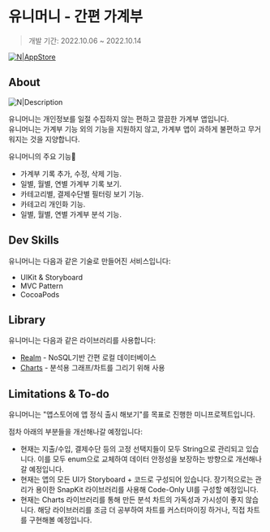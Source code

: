 # 유니머니 - 간편 가계부
> 개발 기간: 2022.10.06 ~ 2022.10.14

[![N|AppStore](https://camo.githubusercontent.com/256c4c0f137426227c87b21c9d7230e30362eba3d7bdd69cd212c343bb9a132c/68747470733a2f2f646576696d616765732d63646e2e6170706c652e636f6d2f6170702d73746f72652f6d61726b6574696e672f67756964656c696e65732f696d616765732f62616467652d646f776e6c6f61642d6f6e2d7468652d6170702d73746f72652e737667)](https://apps.apple.com/app/%EC%9C%A0%EB%8B%88%EB%A8%B8%EB%8B%88-%EA%B0%84%ED%8E%B8-%EA%B0%80%EA%B3%84%EB%B6%80/id6443841781)

## About
![N|Description](https://s3.us-west-2.amazonaws.com/secure.notion-static.com/12cb96cd-e30f-421f-9cb9-07ef7cebd949/Untitled.png?X-Amz-Algorithm=AWS4-HMAC-SHA256&X-Amz-Content-Sha256=UNSIGNED-PAYLOAD&X-Amz-Credential=AKIAT73L2G45EIPT3X45%2F20221204%2Fus-west-2%2Fs3%2Faws4_request&X-Amz-Date=20221204T040839Z&X-Amz-Expires=86400&X-Amz-Signature=1a44e2d3c0e6607e2196270969cd035679ae4831469ddcdb9fd18a4e1cd113f8&X-Amz-SignedHeaders=host&response-content-disposition=filename%3D%22Untitled.png%22&x-id=GetObject)

유니머니는 개인정보를 일절 수집하지 않는 편하고 깔끔한 가계부 앱입니다.  
유니머니는 가계부 기능 외의 기능을 지원하지 않고, 가계부 앱이 과하게 불편하고 무거워지는 것을 지양합니다.  

유니머니의 주요 기능🌟
- 가계부 기록 추가, 수정, 삭제 기능.
- 일별, 월별, 연별 가계부 기록 보기.
- 카테고리별, 결제수단별 필터링 보기 기능.
- 카테고리 개인화 기능.
- 일별, 월별, 연별 가계부 분석 기능.

## Dev Skills
유니머니는 다음과 같은 기술로 만들어진 서비스입니다:
- UIKit & Storyboard
- MVC Pattern
- CocoaPods

## Library
유니머니는 다음과 같은 라이브러리를 사용합니다:
- [Realm](https://github.com/realm/realm-swift) - NoSQL기반 간편 로컬 데이터베이스
- [Charts](https://github.com/danielgindi/Charts) - 분석용 그래프/차트를 그리기 위해 사용

## Limitations & To-do
유니머니는 "앱스토어에 앱 정식 출시 해보기"를 목표로 진행한 미니프로젝트입니다.

점차 아래의 부분들을 개선해나갈 예정입니다:
- 현재는 지출/수입, 결제수단 등의 고정 선택지들이 모두 String으로 관리되고 있습니다. 이를 모두 enum으로 교체하여 데이터 안정성을 보장하는 방향으로 개선해나갈 예정입니다.
- 현재는 앱의 모든 UI가 Storyboard + 코드로 구성되어 있습니다. 장기적으로는 관리가 용이한 SnapKit 라이브러리를 사용해 Code-Only UI를 구성할 예정입니다.
- 현재는 Charts 라이브러리를 통해 만든 분석 차트의 가독성과 가시성이 좋지 않습니다. 해당 라이브러리를 조금 더 공부하여 차트를 커스터마이징 하거나, 직접 차트를 구현해볼 예정입니다.
